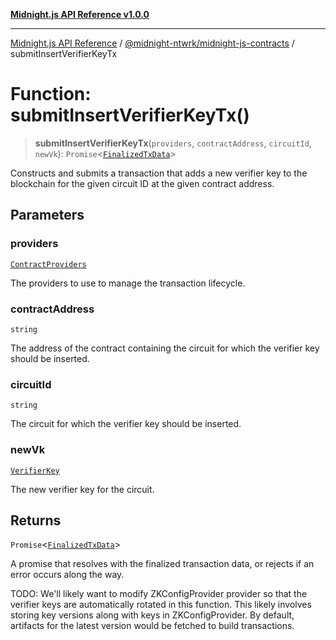 [**Midnight.js API Reference v1.0.0**](../../../README.md)

***

[Midnight.js API Reference](../../../packages.md) / [@midnight-ntwrk/midnight-js-contracts](../README.md) / submitInsertVerifierKeyTx

# Function: submitInsertVerifierKeyTx()

> **submitInsertVerifierKeyTx**(`providers`, `contractAddress`, `circuitId`, `newVk`): `Promise`\<[`FinalizedTxData`](../../midnight-js-types/interfaces/FinalizedTxData.md)\>

Constructs and submits a transaction that adds a new verifier key to the
blockchain for the given circuit ID at the given contract address.

## Parameters

### providers

[`ContractProviders`](../type-aliases/ContractProviders.md)

The providers to use to manage the transaction lifecycle.

### contractAddress

`string`

The address of the contract containing the circuit for which
                       the verifier key should be inserted.

### circuitId

`string`

The circuit for which the verifier key should be inserted.

### newVk

[`VerifierKey`](../../midnight-js-types/type-aliases/VerifierKey.md)

The new verifier key for the circuit.

## Returns

`Promise`\<[`FinalizedTxData`](../../midnight-js-types/interfaces/FinalizedTxData.md)\>

A promise that resolves with the finalized transaction data, or rejects if
         an error occurs along the way.

TODO: We'll likely want to modify ZKConfigProvider provider so that the verifier keys are
      automatically rotated in this function. This likely involves storing key versions
      along with keys in ZKConfigProvider. By default, artifacts for the latest version
      would be fetched to build transactions.
